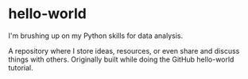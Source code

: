 # hello-world

I'm brushing up on my Python skills for data analysis.

A repository where I store ideas, resources, or even share and discuss things with others. Originally built while doing the GitHub hello-world tutorial.
